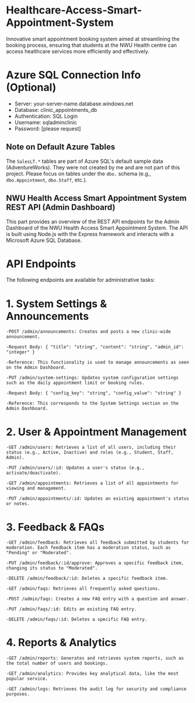 # Healthcare-Access-Smart-Appointment-System
Innovative smart appointment booking system aimed at streamlining the booking process, ensuring that students at the NWU Health centre can access healthcare services more efficiently and effectively.

# Azure SQL Connection Info (Optional)
- Server: your-server-name.database.windows.net
- Database: clinic_appointments_db
- Authentication: SQL Login
- Username: sqladminclinic
- Password: [please request]


## Note on Default Azure Tables

The `SalesLT.*` tables are part of Azure SQL's default sample data (AdventureWorks). They were not created by me and are not part of this project. Please focus on tables under the `dbo.` schema (e.g., `dbo.Appointment`, `dbo.Staff`, etc.).


## NWU Health Access Smart Appointment System REST API (Admin Dashboard)
This part provides an overview of the REST API endpoints for the Admin Dashboard of the NWU Health Access Smart Appointment System. The API is built using Node.js with the Express framework and interacts with a Microsoft Azure SQL Database.

# API Endpoints
The following endpoints are available for administrative tasks:

# 1. System Settings & Announcements
    -POST /admin/announcements: Creates and posts a new clinic-wide announcement.
    
    -Request Body: { "title": "string", "content": "string", "admin_id": "integer" }
    
    -Reference: This functionality is used to manage announcements as seen on the Admin Dashboard.
    
    -PUT /admin/system-settings: Updates system configuration settings such as the daily appointment limit or booking rules.
    
    -Request Body: { "config_key": "string", "config_value": "string" }
    
    -Reference: This corresponds to the System Settings section on the Admin Dashboard.

# 2. User & Appointment Management
    -GET /admin/users: Retrieves a list of all users, including their status (e.g., Active, Inactive) and roles (e.g., Student, Staff, Admin).
    
    -PUT /admin/users/:id: Updates a user's status (e.g., activate/deactivate).
    
    -GET /admin/appointments: Retrieves a list of all appointments for viewing and management.
    
    -PUT /admin/appointments/:id: Updates an existing appointment's status or notes.

# 3. Feedback & FAQs
    -GET /admin/feedback: Retrieves all feedback submitted by students for moderation. Each feedback item has a moderation status, such as "Pending" or "Moderated".
    
    -PUT /admin/feedback/:id/approve: Approves a specific feedback item, changing its status to "Moderated".
    
    -DELETE /admin/feedback/:id: Deletes a specific feedback item.
    
    -GET /admin/faqs: Retrieves all frequently asked questions.
    
    -POST /admin/faqs: Creates a new FAQ entry with a question and answer.
    
    -PUT /admin/faqs/:id: Edits an existing FAQ entry.
    
    -DELETE /admin/faqs/:id: Deletes a specific FAQ entry.

# 4. Reports & Analytics
    -GET /admin/reports: Generates and retrieves system reports, such as the total number of users and bookings.
    
    -GET /admin/analytics: Provides key analytical data, like the most popular service.
    
    -GET /admin/logs: Retrieves the audit log for security and compliance purposes.
